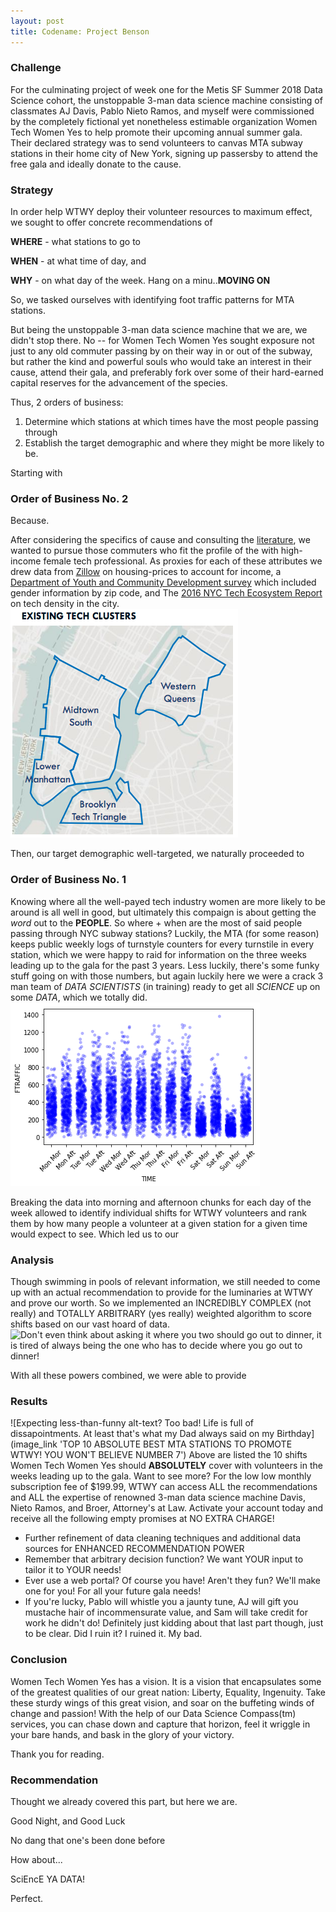 ```yaml
---
layout: post
title: Codename: Project Benson
---
```

### Challenge
For the culminating project of week one for the Metis SF Summer 2018 Data Science cohort, the unstoppable 3-man data science machine consisting of classmates AJ Davis, Pablo Nieto Ramos, and myself were commissioned by the completely fictional yet nonetheless estimable organization Women Tech Women Yes to help promote their upcoming annual summer gala. Their declared strategy was to send volunteers to canvas MTA subway stations in their home city of New York, signing up passersby to attend the free gala and ideally donate to the cause.

### Strategy
In order help WTWY deploy their volunteer resources to maximum effect, we sought to offer concrete recommendations of


**WHERE** - what stations to go to

**WHEN** - at what time of day, and

**WHY** - on what day of the week. Hang on a minu..**MOVING ON**


So, we tasked ourselves with identifying foot traffic patterns for MTA stations.


But being the unstoppable 3-man data science machine that we are, we didn't stop there. No -- for Women Tech Women Yes sought exposure not just to any old commuter passing by on their way in or out of the subway, but rather the kind and powerful souls who would take an interest in their cause, attend their gala, and preferably fork over some of their hard-earned capital reserves for the advancement of the species. 


Thus, 2 orders of business:
1. Determine which stations at which times have the most people passing through
2. Establish the target demographic and where they might be more likely to be.

Starting with 

### Order of Business No. 2
Because.

After considering the specifics of cause and consulting the [literature](https://repository.upenn.edu/wharton_research_scholars/126/), we wanted to pursue those commuters who fit the profile of the with high-income female tech professional. As proxies for each of these attributes we drew data from [Zillow](https://www.zillow.com/new-york-ny/) on housing-prices to account for income, a [Department of Youth and Community Development survey](https://data.cityofnewyork.us/City-Government/Demographic-Statistics-By-Zip-Code/kku6-nxdu) which included gender information by zip code, and The [2016 NYC Tech Ecosystem Report](http://abny.org/images/downloads/2016_nyc_tech_ecosystem_10.17.2017_final_.pdf) on tech density in the city.
![Whatever, San Francisco still has more](https://github.com/sgbroer/sgbroer.github.io/blob/master/public/tech_density_nyc.png "Check Out All This Tech We Got Up In Here")

Then, our target demographic well-targeted, we naturally proceeded to

### Order of Business No. 1
Knowing where all the well-payed tech industry women are more likely to be around is all well in good, but ultimately this compaign is about getting the _word_ out to the **PEOPLE**. So where + when are the most of said people passing through NYC subway stations? Luckily, the MTA (for some reason) keeps public weekly logs of turnstyle counters for every turnstile in every station, which we were happy to raid for information on the three weeks leading up to the gala for the past 3 years. Less luckily, there's some funky stuff going on with those numbers, but again luckily here we were a crack 3 man team of _DATA SCIENTISTS_ (in training) ready to get all _SCIENCE_ up on some _DATA_, which we totally did. 
![It was basically just like that one scene in The Matrix Reloaded starring Pablo as Neo and DATA as all those Agent Smiths](https://github.com/sgbroer/sgbroer.github.io/blob/master/public/all_station_foot_traffic.png "Check Out All This DATA We SCIENCED")

Breaking the data into morning and afternoon chunks for each day of the week allowed to identify individual shifts for WTWY volunteers and rank them by how many people a volunteer at a given station for a given time would expect to see.  Which led us to our

### Analysis
Though swimming in pools of relevant information, we still needed to come up with an actual recommendation to provide for the luminaries at WTWY and prove our worth. So we implemented an INCREDIBLY COMPLEX (not really) and TOTALLY ARBITRARY (yes really) weighted algorithm to score shifts based on our vast hoard of data.
![Don't even think about asking it where you two should go out to dinner, it is tired of _always_ being the one who has to decide where you go out to dinner!](https://github.com/sgbroer/sgbroer.github.io/blob/master/public/Weird-machine.jpg 'Behold! The DECIDINATOR')

With all these powers combined, we were able to provide 

### Results
![Expecting less-than-funny alt-text? Too bad! Life is full of dissapointments. At least that's what my Dad always said on my Birthday](image_link 'TOP 10 ABSOLUTE BEST MTA STATIONS TO PROMOTE WTWY! YOU WON'T BELIEVE NUMBER 7')
Above are listed the 10 shifts Women Tech Women Yes should **ABSOLUTELY** cover with volunteers in the weeks leading up to the gala. Want to see more? For the low low monthly subscription fee of $199.99, WTWY can access ALL the recommendations and ALL the expertise of renowned 3-man data science machine Davis, Nieto Ramos, and Broer, Attorney's at Law. Activate your account today and receive all the following empty promises at NO EXTRA CHARGE!
* Further refinement of data cleaning techniques and additional data sources for ENHANCED RECOMMENDATION POWER
* Remember that arbitrary decision function? We want YOUR input to tailor it to YOUR needs!
* Ever use a web portal? Of course you have! Aren't they fun? We'll make one for you! For all your future gala needs!
* If you're lucky, Pablo will whistle you a jaunty tune, AJ will gift you mustache hair of incommensurate value, and Sam will take credit for work he didn't do! Definitely just kidding about that last part though, just to be clear. Did I ruin it? I ruined it. My bad.

### Conclusion
Women Tech Women Yes has a vision. It is a vision that encapsulates some of the greatest qualities of our great nation: Liberty, Equality, Ingenuity. Take these sturdy wings of this great vision, and soar on the buffeting winds of change and passion! With the help of our Data Science Compass(tm) services, you can chase down and capture that horizon, feel it wriggle in your bare hands, and bask in the glory of your victory.

Thank you for reading.

### Recommendation
Thought we already covered this part, but here we are.

Good Night, and Good Luck

No dang that one's been done before

How about...

SciEncE YA DATA!

Perfect.
